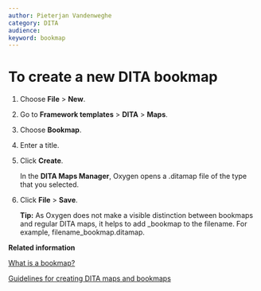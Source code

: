 ```yaml
---
author: Pieterjan Vandenweghe
category: DITA
audience: 
keyword: bookmap
---
```


# To create a new DITA bookmap

1.  Choose **File** \> **New**.

2.  Go to **Framework templates** \> **DITA** \> **Maps**.

3.  Choose **Bookmap**.

4.  Enter a title.

5.  Click **Create**.

    In the **DITA Maps Manager**, Oxygen opens a .ditamap file of the type that you selected.

6.  Click **File** \> **Save**.

    **Tip:** As Oxygen does not make a visible distinction between bookmaps and regular DITA maps, it helps to add \_bookmap to the filename. For example, filename\_bookmap.ditamap.


**Related information**  


[What is a bookmap?](co_what_is_a_bookmap.md)

[Guidelines for creating DITA maps and bookmaps](re_guidelines_ditamaps.md)

